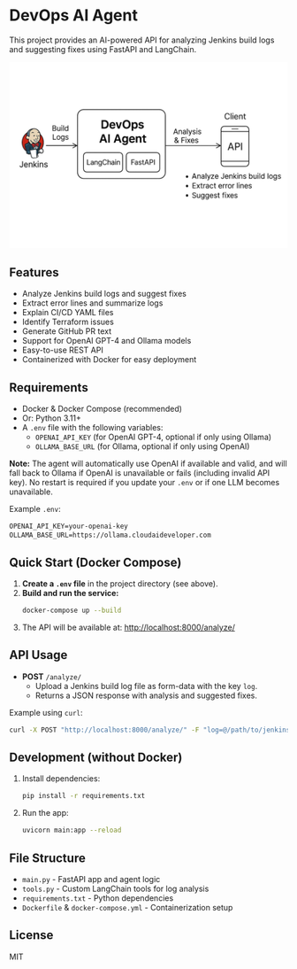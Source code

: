 # DevOps AI Agent

This project provides an AI-powered API for analyzing Jenkins build logs and suggesting fixes using FastAPI and LangChain.

![alt text](images/image.png)

## Features
- Analyze Jenkins build logs and suggest fixes
- Extract error lines and summarize logs
- Explain CI/CD YAML files
- Identify Terraform issues
- Generate GitHub PR text
- Support for OpenAI GPT-4 and Ollama models
- Easy-to-use REST API
- Containerized with Docker for easy deployment


## Requirements

- Docker & Docker Compose (recommended)
- Or: Python 3.11+
- A `.env` file with the following variables:
  - `OPENAI_API_KEY` (for OpenAI GPT-4, optional if only using Ollama)
  - `OLLAMA_BASE_URL` (for Ollama, optional if only using OpenAI)

**Note:** The agent will automatically use OpenAI if available and valid, and will fall back to Ollama if OpenAI is unavailable or fails (including invalid API key). No restart is required if you update your `.env` or if one LLM becomes unavailable.

Example `.env`:
```env
OPENAI_API_KEY=your-openai-key
OLLAMA_BASE_URL=https://ollama.cloudaideveloper.com
```

## Quick Start (Docker Compose)


1. **Create a `.env` file** in the project directory (see above).
2. **Build and run the service:**
   ```bash
   docker-compose up --build
   ```
3. The API will be available at: [http://localhost:8000/analyze/](http://localhost:8000/analyze/)

## API Usage

- **POST** `/analyze/`
  - Upload a Jenkins build log file as form-data with the key `log`.
  - Returns a JSON response with analysis and suggested fixes.

Example using `curl`:
```bash
curl -X POST "http://localhost:8000/analyze/" -F "log=@/path/to/jenkins.log"
```

## Development (without Docker)

1. Install dependencies:
   ```bash
   pip install -r requirements.txt
   ```
2. Run the app:
   ```bash
   uvicorn main:app --reload
   ```

## File Structure
- `main.py` - FastAPI app and agent logic
- `tools.py` - Custom LangChain tools for log analysis
- `requirements.txt` - Python dependencies
- `Dockerfile` & `docker-compose.yml` - Containerization setup

## License
MIT
